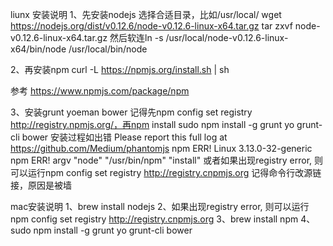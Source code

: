 liunx 安装说明
1、先安装nodejs
选择合适目录，比如/usr/local/
wget https://nodejs.org/dist/v0.12.6/node-v0.12.6-linux-x64.tar.gz
tar zxvf node-v0.12.6-linux-x64.tar.gz
然后软连ln -s /usr/local/node-v0.12.6-linux-x64/bin/node /usr/local/bin/node 

2、再安装npm
curl -L https://npmjs.org/install.sh | sh

参考 https://www.npmjs.com/package/npm

3、安装grunt yoeman bower
记得先npm config set registry http://registry.npmjs.org/，再npm install
sudo npm install -g grunt yo grunt-cli bower
安装过程如出错
Please report this full log at https://github.com/Medium/phantomjs
npm ERR! Linux 3.13.0-32-generic
npm ERR! argv "node" "/usr/bin/npm" "install"
或者如果出现registry error, 则可以运行npm config set registry http://registry.cnpmjs.org
记得命令行改源链接，原因是被墙

mac安装说明
1、brew install nodejs
2、如果出现registry error, 则可以运行npm config set registry http://registry.cnpmjs.org
3、brew install npm
4、sudo npm install -g grunt yo grunt-cli bower






